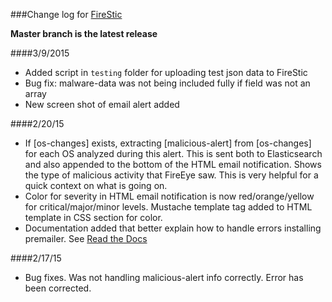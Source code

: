 ###Change log for [FireStic](https://github.com/spcampbell/FireStic)

**Master branch is the latest release**

####3/9/2015
- Added script in `testing` folder for uploading test json data to FireStic
- Bug fix: malware-data was not being included fully if field was not an array
- New screen shot of email alert added

####2/20/15
- If [os-changes] exists, extracting [malicious-alert] from [os-changes] for each OS analyzed during this alert. This is sent both to Elasticsearch and also appended to the bottom of the HTML email notification. Shows the type of malicious activity that FireEye saw. This is very helpful for a quick context on what is going on.
- Color for severity in HTML email notification is now red/orange/yellow for critical/major/minor levels. Mustache template tag added to HTML template in CSS section for color.
- Documentation added that better explain how to handle errors installing premailer. See [Read the Docs](http://firestic.rtfd.org/)

####2/17/15
- Bug fixes. Was not handling malicious-alert info correctly. Error has been corrected.